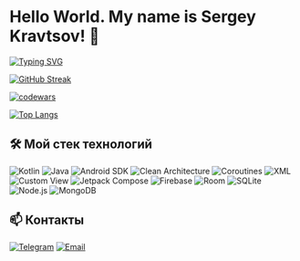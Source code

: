 # Hello World. My name is Sergey Kravtsov! 👋

[![Typing SVG](https://readme-typing-svg.demolab.com?font=Cal+Sans&pause=1000&color=F7970AFD&background=9748FF00&random=true&width=550&lines=%F0%9F%94%A7+-%3E+KOTLIN+%7C+ANDROID+%7C+SIMPLIFY+LIFE)](https://git.io/typing-svg)

<div align="left">

[![GitHub Streak](https://github-readme-streak-stats.herokuapp.com/?user=KravtsovSO64&theme=android-light)](https://git.io/streak-stats)

[![codewars](https://www.codewars.com/users/KravtsovSO64/badges/large?theme=light)](https://www.codewars.com/users/KravtsovSO64)

[![Top Langs](https://github-readme-stats.vercel.app/api/top-langs/?username=KravtsovSO64&layout=compact&theme=android-dark&hide=html,css)](https://github.com/KravtsovSO64/github-readme-stats)


</div>

</div>

## 🛠️ Мой стек технологий
![Kotlin](https://img.shields.io/badge/-Kotlin-7F52FF?style=flat-square&logo=Kotlin&logoColor=white)
![Java](https://img.shields.io/badge/Java-007396.svg?logo=Java&style=flat)
![Android SDK](https://img.shields.io/badge/-Android_SDK-3DDC84?style=flat-square&logo=Android&logoColor=white)
![Clean Architecture](https://img.shields.io/badge/-Clean_Architecture-2496ED?style=flat-square&logo=Architecture&logoColor=white)
![Coroutines](https://img.shields.io/badge/-Coroutines-388E3C?style=flat-square&logo=Kotlin&logoColor=white)
![XML](https://img.shields.io/badge/-XML-F05032?style=flat-square&logo=XML&logoColor=white)
![Custom View](https://img.shields.io/badge/-Custom_View-8A2BE2?style=flat-square&logo=Android&logoColor=white)
![Jetpack Compose](https://img.shields.io/badge/-Jetpack_Compose-4285F4?style=flat-square&logo=Jetpack-Compose&logoColor=white)
![Firebase](https://img.shields.io/badge/-Firebase-FFCA28?style=flat-square&logo=Firebase&logoColor=black)
![Room](https://img.shields.io/badge/-Room-4479A1?style=flat-square&logo=Room&logoColor=white)
![SQLite](https://img.shields.io/badge/-SQLite-003B57?style=flat-square&logo=SQLite&logoColor=white)
![Node.js](https://img.shields.io/badge/Node.js-6DA55F.svg?logo=node.js&style=flat&logoColor=white)
![MongoDB](https://img.shields.io/badge/MongoDB-47A248?style=for-the-badge&logo=mongodb&logoColor=white)


## 📫 Контакты
[![Telegram](https://img.shields.io/badge/-Telegram-26A5E4?style=flat-square&logo=Telegram&logoColor=white)](https://t.me/kraffc)
[![Email](https://img.shields.io/badge/-Email-D14836?style=flat-square&logo=Gmail&logoColor=white)](mailto:jard.mozq@gmail.com)

